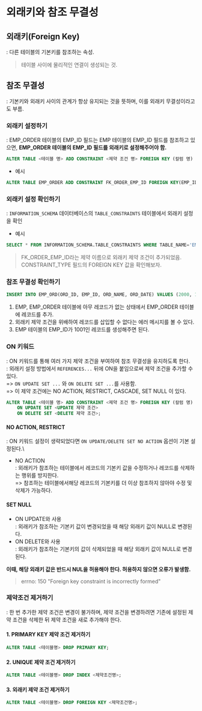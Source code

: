 # 외래키와 참조 무결성
## 외래키(Foreign Key)
: 다른 테이블의 기본키를 참조하는 속성.
> 테이블 사이에 물리적인 연결이 생성되는 것.

## 참조 무결성
: 기본키와 외래키 사이의 관계가 항상 유지되는 것을 뜻하며, 이를 외래키 무결성이라고도 부름.

### 외래키 설정하기
: EMP_ORDER 테이블의 EMP_ID 필드는 EMP 테이블의 EMP_ID 필드를 참조하고 있으면, __EMP_ORDER 테이블의 EMP_ID 필드를 외래키로 설정해주어야 함.__
``` sql
ALTER TABLE <테이블 명> ADD CONSTRAINT <제약 조건 명> FOREIGN KEY (칼럼 명) REFERENCES <부모 테이블> (부모 테이블의 기본키 필드명);
```
- 예시
``` sql
ALTER TABLE EMP_ORDER ADD CONSTRAINT FK_ORDER_EMP_ID FOREIGN KEY(EMP_ID) REFERENCES EMP(EMP_ID);
```

### 외래키 설정 확인하기
: ```INFORMATION_SCHEMA``` 데이터베이스의 ```TABLE_CONSTRAINTS``` 테이블에서 외래키 설정을 확인
- 예시
``` sql
SELECT * FROM INFORMATION_SCHEMA.TABLE_CONSTRAINTS WHERE TABLE_NAME='EMP_ORDER';
```
> FK_ORDER_EMP_ID라는 제약 이름으로 외래키 제약 조건이 추가되었음. CONSTRAINT_TYPE 필드의 FOREIGN KEY 값을 확인해보자.
### 참조 무결성 확인하기
``` sql
INSERT INTO EMP_ORD(ORD_ID, EMP_ID, ORD_NAME, ORD_DATE) VALUES (2000, 1001, '커피', '2019-08-11');
```
1. EMP, EMP_ORDER 테이블에 아무 레코드가 없는 상태에서 EMP_ORDER 테이블에 레코드를 추가.
2. 외래키 제약 조건을 위배하여 레코드를 삽입할 수 없다는 에러 메시지를 볼 수 있다.
3. EMP 테이블의 EMP_ID가 1001인 레코드를 생성해주면 된다.

### ON 키워드
: ON 키워드를 통해 여러 가지 제약 조건을 부여하여 참조 무결성을 유지하도록 한다.\
: 외래키 설정 방법에서 ```REFERENCES...``` 뒤에 ON을 붙임으로써 제약 조건을 추가할 수 있다.\
=> ```ON UPDATE SET ...``` 와 ```ON DELETE SET ...```를 사용함.\
=> 이 제약 조건에는 NO ACTION, RESTRICT, CASCADE, SET NULL 이 있다.
``` sql
ALTER TABLE <테이블 명> ADD CONSTRAINT <제약 조건 명> FOREIGN KEY (칼럼 명) REFERENCES <부모 테이블> (부모 테이블의 기본키 필드명)
	ON UPDATE SET <UPDATE 제약 조건>
	ON DELETE SET <DELETE 제약 조건>;
```
#### NO ACTION, RESTRICT
: ON 키워드 설정이 생략되었다면 ```ON UPDATE/DELETE SET NO ACTION``` 옵션이 기본 설정된다.\
- NO ACTION\
: 외래키가 참조하는 테이블에서 레코드의 기본키 값을 수정하거나 레코드를 삭제하는 행위를 방지한다.\
=> 참조하는 테이블에서해당 레코드의 기본키를 더 이상 참조하지 않아야 수정 및 삭제가 가능하다.

#### SET NULL
- ON UPDATE와 사용\
: 외래키가 참조하는 기본키 값이 변경되었을 때 해당 외래키 값이 NULL로 변경된다.
- ON DELETE와 사용\
: 외래키가 참조하는 기본키의 값이 삭제되었을 때 해당 외래키 값이 NULL로 변경된다.

__이때, 해당 외래키 값은 반드시 NUL을 허용해야 한다. 허용하지 않으면 오류가 발생함.__
> errno: 150 "Foreign key constraint is incorrectly formed"

### 제약조건 제거하기
: 한 번 추가한 제약 조건은 변경이 불가하며, 제약 조건을 변경하려면 기존에 설정된 제약 조건을 삭제한 뒤 제약 조건을 새로 추가해야 한다.
#### 1. PRIMARY KEY 제약 조건 제거하기
``` sql
ALTER TABLE <테이블명> DROP PRIMARY KEY;
```
#### 2. UNIQUE 제약 조건 제거하기
``` sql
ALTER TABLE <테이블명> DROP INDEX <제약조건명>;
```
#### 3. 외래키 제약 조건 제거하기
``` sql
ALTER TABLE <테이블명> DROP FOREIGN KEY <제약조건명>;
```
